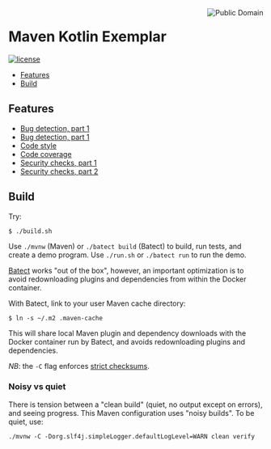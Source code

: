 <a href="LICENSE.md">
<img src="https://unlicense.org/pd-icon.png" alt="Public Domain" align="right"/>
</a>

# Maven Kotlin Exemplar

[![license](https://img.shields.io/badge/license-Unlicense-blue.svg)](http://unlicense.org/)

* [Features](#features)
* [Build](#build)

## Features

* [Bug detection, part 1](https://github.com/detekt/detekt)
* [Bug detection, part 1](https://github.com/spotbugs/spotbugs-maven-plugin)
* [Code style](https://github.com/gantsign/ktlint-maven-plugin)
* [Code coverage](https://www.eclemma.org/jacoco/trunk/doc/maven.html)
* [Security checks, part 1](https://github.com/jeremylong/DependencyCheck)
* [Security checks, part 2](https://github.com/find-sec-bugs/find-sec-bugs)

## Build

Try:

```
$ ./build.sh
```

Use `./mvnw` (Maven) or `./batect build` (Batect) to build, run tests, and
create a demo program.  Use `./run.sh` or `./batect run` to run the demo.

[Batect](https://batect.dev/) works "out of the box", however, an important
optimization is to avoid redownloading plugins and dependencies from within
the Docker container.

With Batect, link to your user Maven cache directory:

```
$ ln -s ~/.m2 .maven-cache
```

This will share local Maven plugin and dependency downloads with the Docker
container run by Batect, and avoids redownloading plugins and dependencies.

_NB_: the `-C` flag enforces
[strict checksums](https://snyk.io/blog/10-maven-security-best-practices/).

### Noisy vs quiet

There is tension between a "clean build" (quiet, no output except on errors),
and seeing progress.  This Maven configuration uses "noisy builds".  To be
quiet, use:


```shell script
./mvnw -C -Dorg.slf4j.simpleLogger.defaultLogLevel=WARN clean verify
```
